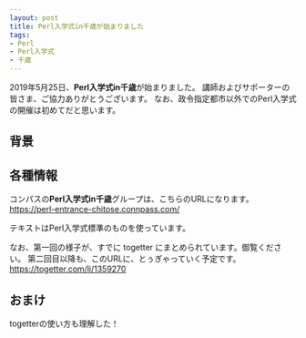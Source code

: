 ```yaml
---
layout: post
title: Perl入学式in千歳が始まりました
tags:
- Perl
- Perl入学式
- 千歳
---
```


2019年5月25日、**Perl入学式in千歳**が始まりました。
講師およびサポーターの皆さま、ご協力ありがとうございます。
なお、政令指定都市以外でのPerl入学式の開催は初めてだと思います。

## 背景



## 各種情報

コンパスの**Perl入学式in千歳**グループは、こちらのURLになります。
https://perl-entrance-chitose.connpass.com/

テキストはPerl入学式標準のものを使っています。

なお、第一回の様子が、すでに togetter にまとめられています。御覧ください。
第二回目以降も、このURLに、とぅぎゃっていく予定です。
https://togetter.com/li/1359270


## おまけ

togetterの使い方も理解した！
